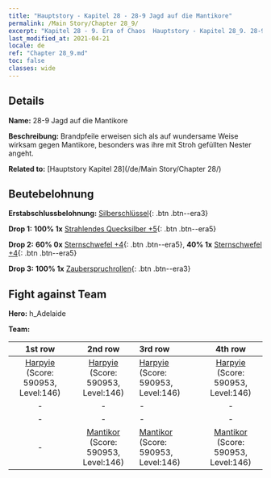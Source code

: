 ```yaml
---
title: "Hauptstory - Kapitel 28 - 28-9 Jagd auf die Mantikore"
permalink: /Main Story/Chapter 28_9/
excerpt: "Kapitel 28 - 9. Era of Chaos  Hauptstory - Kapitel 28_9. 28-9 Jagd auf die Mantikore"
last_modified_at: 2021-04-21
locale: de
ref: "Chapter 28_9.md"
toc: false
classes: wide
---
```


## Details

 **Name:** 28-9 Jagd auf die Mantikore

 **Beschreibung:** Brandpfeile erweisen sich als auf wundersame Weise wirksam gegen Mantikore, besonders was ihre mit Stroh gefüllten Nester angeht.

 **Related to:** [Hauptstory Kapitel 28](/de/Main Story/Chapter 28/)

## Beutebelohnung

 **Erstabschlussbelohnung:** [Silberschlüssel](/de/Items/con_693/){: .btn .btn--era3}

 **Drop 1:** **100% 1x** [Strahlendes Quecksilber +5](/de/Items/mat_98/){: .btn .btn--era5}

 **Drop 2:** **60% 0x** [Sternschwefel +4](/de/Items/mat_92/){: .btn .btn--era5}, **40% 1x** [Sternschwefel +4](/de/Items/mat_92/){: .btn .btn--era5}

 **Drop 3:** **100% 1x** [Zauberspruchrollen](/de/Items/con_694/){: .btn .btn--era3}


## Fight against Team
 **Hero:** h_Adelaide

 **Team:**


  | 1st row | 2nd row | 3rd row | 4th row |
  |:----:|:----:|:----|:----:|
  | [Harpyie](/de/units/Harpy/) (Score: 590953, Level:146)  | [Harpyie](/de/units/Harpy/) (Score: 590953, Level:146)  | [Harpyie](/de/units/Harpy/) (Score: 590953, Level:146)  | [Harpyie](/de/units/Harpy/) (Score: 590953, Level:146)  |
  | - | - | - | - |
  | - | - | - | - |
  | - | [Mantikor](/de/units/Manticore/) (Score: 590953, Level:146)  | [Mantikor](/de/units/Manticore/) (Score: 590953, Level:146)  | [Mantikor](/de/units/Manticore/) (Score: 590953, Level:146)  |


